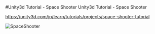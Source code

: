 #Unity3d Tutorial - Space Shooter
Unity3d Tutorial - Space Shooter

https://unity3d.com/jp/learn/tutorials/projects/space-shooter-tutorial

![SpaceShooter][SpaceShooter]

[SpaceShooter]:https://unity3d.com/sites/default/files/learn-playlist/icon/spaceshooter-thumb1.jpg
